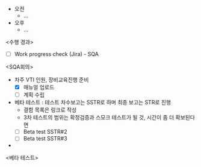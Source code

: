 - 오전
	- ...
- 오후
	- ...

<수행 경과>
- [ ] Work progress check (Jira) - SQA

<SQA회의>
- 차주 VTI 인원, 장비교육진행 준비
	- [x] 매뉴얼 업로드
	- [ ] 계획 수립
- 베타 테스트 : 테스트 차수보고는 SSTR로 하며 최종 보고는 STR로 진행
	- 결함 목록은 링크로 작성
	- 3차 테스트의 범위는 확정검증과 스모크 테스트가 될 것, 시간이 좀 더 확보된다면 
	- [ ] Beta test SSTR#2
	- [ ] Beta test SSTR#3
- 

<베타 테스트>
